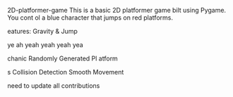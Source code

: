 


    
 2D-platformer-game
This is a basic 2D platformer game 
bilt using Pygame. You cont
ol a blue 
character that jumps on red platforms.




eatures: Gravity &amp;
Jump


ye ah yeah yeah yeah yea





chanic Randomly Generated Pl
atform


s Collision Detection  Smooth Movement


need  to update all contributions 



 